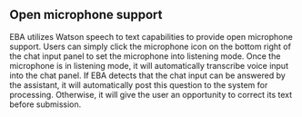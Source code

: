## Open microphone support

EBA utilizes Watson speech to text capabilities to provide open microphone support. Users can simply click the microphone icon on the bottom right of the chat input panel to set the microphone into listening mode. Once the microphone is in listening mode, it will automatically transcribe voice input into the chat panel. If EBA detects that the chat input can be answered by the assistant, it will automatically post this question to the system for processing. Otherwise, it will give the user an opportunity to correct its text before submission.
